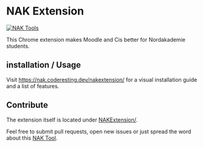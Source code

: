 # NAK Extension

[![NAK Tools](https://img.shields.io/badge/NAK%20Tools-member-blue)](https://nak.coderesting.dev/)

This Chrome extension makes Moodle and Cis better for Nordakademie students.

## installation / Usage

Visit https://nak.coderesting.dev/nakextension/ for a visual installation guide and a list of features.

## Contribute

The extension itself is located under [NAKExtension/](NAKExtension/).

Feel free to submit pull requests, open new issues or just spread the word about this [NAK Tool](https://nak.coderesting.dev/).
